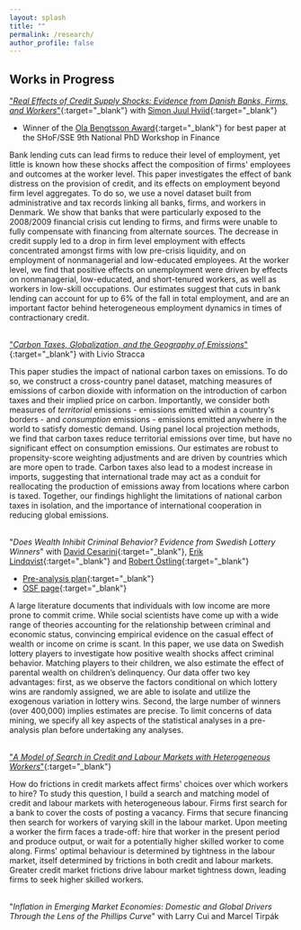 ```yaml
---
layout: splash
title: ""
permalink: /research/
author_profile: false
---
```


## Works in Progress
["*Real Effects of Credit Supply Shocks: Evidence from Danish Banks, Firms, and Workers*"](https://cschroe.github.io/files/schroeder_jmp.pdf){:target="_blank"} with [Simon Juul Hviid](https://www.nationalbanken.dk/en/research/economists/Pages/Simon-Juul-Hviid.aspx){:target="_blank"}
* Winner of the [Ola Bengtsson Award](https://www.hhs.se/en/houseoffinance/outreach/news--press/news/2020/ola-bengtsson-award-for-best-finance-phd-paper/){:target="_blank"} for best paper at the SHoF/SSE 9th National PhD Workshop in Finance

Bank lending cuts can lead firms to reduce their level of employment, yet little is known how these shocks affect the composition of firms' employees and outcomes at the worker level.  This paper investigates the effect of bank distress on the provision of credit, and its effects on employment beyond firm level aggregates.  To do so, we use a novel dataset built from administrative and tax records linking all banks, firms, and workers in Denmark.  We show that banks that were particularly exposed to the 2008/2009 financial crisis cut lending to firms, and firms were unable to fully compensate with financing from alternate sources. The decrease in credit supply led to a drop in firm level employment with effects concentrated amongst firms with low pre-crisis liquidity, and on employment of nonmanagerial and low-educated employees.  At the worker level, we find that positive effects on unemployment were driven by effects on nonmanagerial, low-educated, and short-tenured workers, as well as workers in low-skill occupations.  Our estimates suggest that cuts in bank lending can account for up to 6% of the fall in total employment, and are an important factor behind heterogeneous employment dynamics in times of contractionary credit.
<br/><br/>

["*Carbon Taxes, Globalization, and the Geography of Emissions*"](https://cschroe.github.io/files/schroeder_stracca_emissions.pdf){:target="_blank"} with Livio Stracca

This paper studies the impact of national carbon taxes on emissions. To do so, we construct a cross-country panel dataset, matching measures of emissions of carbon dioxide with information on the introduction of carbon taxes and their implied price on carbon. Importantly, we consider both measures of *territorial* emissions - emissions emitted within a country's borders - and *consumption* emissions - emissions emitted anywhere in the world to satisfy domestic demand. Using panel local projection methods, we find that carbon taxes reduce territorial emissions over time, but have no significant effect on consumption emissions. Our estimates are robust to propensity-score weighting adjustments and are driven by countries which are more open to trade. Carbon taxes also lead to a modest increase in imports, suggesting that international trade may act as a conduit for reallocating the production of emissions away from locations where carbon is taxed. Together, our findings highlight the limitations of national carbon taxes in isolation, and the importance of international cooperation in reducing global emissions.
<br/><br/>

"*Does Wealth Inhibit Criminal Behavior? Evidence from Swedish Lottery Winners*" with [David Cesarini](https://sites.google.com/a/nyu.edu/dac12/home){:target="_blank"}, [Erik Lindqvist](https://sites.google.com/site/eriklindqvistsse/){:target="_blank"} and [Robert Östling](https://sites.google.com/view/robertostling){:target="_blank"}
* [Pre-analysis plan](https://cschroe.github.io/files/Pre-analysis_plan_210616.pdf){:target="_blank"}
* [OSF page](https://osf.io/gw35j/){:target="_blank"}

A large literature documents that individuals with low income are more prone to commit crime. While social scientists have come up with a wide range of theories accounting for the relationship between criminal and economic status, convincing empirical evidence on the casual effect of wealth or income on crime is scant. In this paper, we use data on Swedish lottery players to investigate how positive wealth shocks affect criminal behavior. Matching players to their children, we also estimate the effect of parental wealth on children’s delinquency. Our data offer two key advantages: first, as we observe the factors conditional on which lottery wins are randomly assigned, we are able to isolate and utilize the exogenous variation in lottery wins. Second, the large number of winners (over 400,000) implies estimates are precise. To limit concerns of data mining, we specify all key aspects of the statistical analyses in a pre-analysis plan before undertaking any analyses.
<br/><br/>

["*A Model of Search in Credit and Labour Markets with Heterogeneous Workers*"](https://cschroe.github.io/files/schroeder_bank_labour_search.pdf){:target="_blank"}

How do frictions in credit markets affect firms' choices over which workers to hire?  To study this question, I build a search and matching model of credit and labour markets with heterogeneous labour.  Firms first search for a bank to cover the costs of posting a vacancy.  Firms that secure financing then search for workers of varying skill in the labour market.  Upon meeting a worker the firm faces a trade-off: hire that worker in the present period and produce output, or wait for a potentially higher skilled worker to come along.  Firms' optimal behaviour is determined by tightness in the labour market, itself determined by frictions in both credit and labour markets.  Greater credit market frictions drive labour market tightness down, leading firms to seek higher skilled workers.
<br/><br/>

"*Inflation in Emerging Market Economies: Domestic and Global Drivers Through the Lens of the Phillips Curve*" with Larry Cui and Marcel Tirpák
<br/><br/>

<!-- "*Outside Options in the Market for Banks*" with [Simon Juul Hviid](https://www.nationalbanken.dk/en/research/economists/Pages/Simon-Juul-Hviid.aspx){:target="_blank"} -->